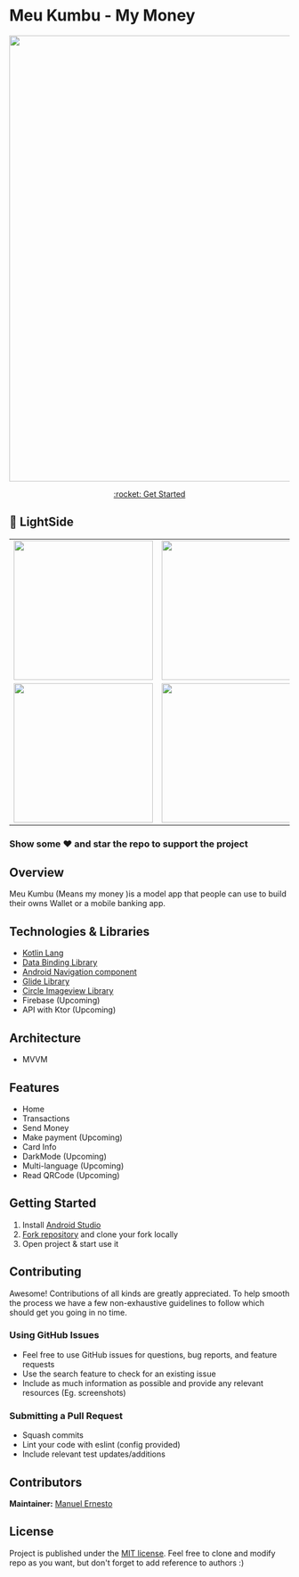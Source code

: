 # Meu Kumbu - My Money 

<p align="center">
<img width="800px"  src="https://imgur.com/MzXDDvQ.png">
</p>

<p align="center"><a href="#getting-started">:rocket: Get Started</a></p>

## 📸 LightSide
|                                      |                                      | 
| :----------------------------------: | :----------------------------------: |
| <img width="250px"  src="https://imgur.com/SkryGto.png"> | <img width="250px"  src="https://imgur.com/vTYXaxD.png"> |
| <img width="250px"  src="https://imgur.com/7MFVSwf.png"> | <img width="250px"  src="https://imgur.com/J1XKSiA.png"> |


### Show some :heart: and star the repo to support the project

## Overview

Meu Kumbu (Means my money )is a model app that people can use to build their owns Wallet or a mobile banking app.

## Technologies & Libraries

- [Kotlin Lang](https://kotlinlang.org/)
- [Data Binding Library](https://developer.android.com/topic/libraries/data-binding)
- [Android Navigation component](https://developer.android.com/guide/navigation/navigation-getting-started)
- [Glide Library](https://github.com/bumptech/glide)
- [Circle Imageview Library](https://github.com/hdodenhof/CircleImageView)
- Firebase (Upcoming)
- API with Ktor (Upcoming)

## Architecture

- MVVM

## Features

- Home 
- Transactions 
- Send Money
- Make payment (Upcoming)
- Card Info 
- DarkMode (Upcoming)
- Multi-language (Upcoming)
- Read QRCode (Upcoming)

## Getting Started

1. Install [Android Studio](https://developer.android.com/studio/?gclid=CjwKCAjw44jrBRAHEiwAZ9igKDTErwXeJfsoSCzU_FxcmUz3sB4hZX-zHOCz1fyjhRgNApwJE9eSYBoC1aYQAvD_BwE)
1. [Fork repository](https://github.com/manuelernesto/meu_kumbu) and clone your fork locally
1. Open project & start use it

## Contributing

Awesome! Contributions of all kinds are greatly appreciated. To help smooth the process we have a few non-exhaustive guidelines to follow which should get you going in no time.

### Using GitHub Issues

- Feel free to use GitHub issues for questions, bug reports, and feature requests
- Use the search feature to check for an existing issue
- Include as much information as possible and provide any relevant resources (Eg. screenshots)

### Submitting a Pull Request

- Squash commits
- Lint your code with eslint (config provided)
- Include relevant test updates/additions

## Contributors

**Maintainer:** [Manuel Ernesto](https://github.com/manuelernesto)

## License

Project is published under the [MIT license](/LICENSE.md).
Feel free to clone and modify repo as you want, but don't forget to add reference to authors :)